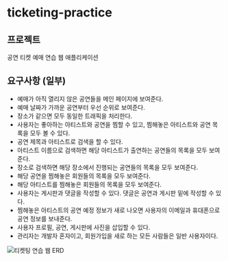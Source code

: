 # ticketing-practice

## 프로젝트
공연 티켓 예매 연습 웹 애플리케이션

## 요구사항 (일부)
- 예매가 아직 열리지 않은 공연들을 메인 페이지에 보여준다.
- 예매 날짜가 가까운 공연부터 우선 순위로 보여준다.
- 장소가 같으면 모두 동일한 트래픽을 처리한다.
- 사용자는 좋아하는 아티스트와 공연을 찜할 수 있고, 찜해놓은 아티스트와 공연 목록을 모두 볼 수 있다.
- 공연 제목과 아티스트로 검색을 할 수 있다.
- 아티스트 이름으로 검색하면 해당 아티스트가 출연하는 공연들의 목록을 모두 보여준다.
- 장소로 검색하면 해당 장소에서 진행되는 공연들의 목록을 모두 보여준다.
- 해당 공연을 찜해놓은 회원들의 목록을 모두 보여준다.
- 해당 아티스트를 찜해놓은 회원들의 목록을 모두 보여준다.
- 사용자는 게시판과 댓글을 작성할 수 있다. 댓글은 공연과 게시판 밑에 작성할 수 있다.
- 찜해놓은 아티스트의 공연 예정 정보가 새로 나오면 사용자의 이메일과 휴대폰으로 공연 정보를 보내준다.
- 사용자 프로필, 공연, 게시판에 사진을 삽입할 수 있다.
- 관리자는 개발자 혼자이고, 회원가입을 새로 하는 모든 사람들은 일반 사용자이다.

![티켓팅 연습 웹 ERD](https://github.com/f-lab-edu/ticketing-practice/assets/39743375/889a4f43-b7fe-4c80-b39c-5fbcd85b2a34)
